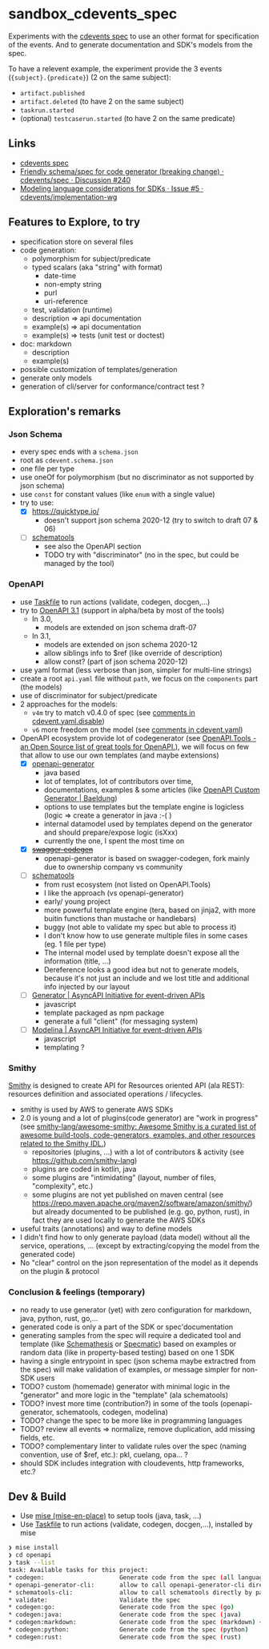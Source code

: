 # sandbox_cdevents_spec

Experiments with the [cdevents spec](https://github.com/cdevents/spec) to use an other format for specification of the events.
And to generate documentation and SDK's models from the spec.

To have a relevent example, the experiment provide the 3 events (`{subject}.{predicate}`) (2 on the same subject):

- `artifact.published`
- `artifact.deleted` (to have 2 on the same subject)
- `taskrun.started`
- (optional) `testcaserun.started` (to have 2 on the same predicate)

## Links

- [cdevents spec](https://github.com/cdevents/spec)
- [Friendly schema/spec for code generator (breaking change) · cdevents/spec · Discussion #240](https://github.com/cdevents/spec/discussions/240)
- [Modeling language considerations for SDKs · Issue #5 · cdevents/implementation-wg](https://github.com/cdevents/implementation-wg/issues/5)

## Features to Explore, to try

- specification store on several files
- code generation:
  - polymorphism for subject/predicate
  - typed scalars (aka "string" with format)
    - date-time
    - non-empty string
    - purl
    - uri-reference
  - test, validation (runtime)
  - description => api documentation
  - example(s) => api documentation
  - example(s) => tests (unit test or doctest)
- doc: markdown
  - description
  - example(s)
- possible customization of templates/generation
- generate only models
- generation of cli/server for conformance/contract test ?

## Exploration's remarks

### Json Schema

- every spec ends with a `schema.json`
- root as `cdevent.schema.json`
- one file per type
- use oneOf for polymorphism (but no discriminator as not supported by json schema)
- use `const` for constant values (like `enum` with a single value)
- try to use:
  - [x] <https://quicktype.io/>
    - doesn't support json schema 2020-12 (try to switch to draft 07 & 06)
  - [ ] [schematools](https://github.com/kstasik/schema-tools)
    - see also the OpenAPI section
    - TODO try with "discriminator" (no in the spec, but could be managed by the tool)

### OpenAPI

- use [Taskfile](https://taskfile.dev/) to run actions (validate, codegen, docgen,...)
- try to [OpenAPI 3.1](https://spec.openapis.org/oas/v3.1.0.html#schema-object) (support in alpha/beta by most of the tools)
  - In 3.0,
    - models are extended on json schema draft-07
  - In 3.1,
    - models are extended on json schema 2020-12
    - allow siblings info to $ref (like override of description)
    - allow const? (part of json schema 2020-12)
- use yaml format (less verbose than json, simpler for multi-line strings)
- create a root `api.yaml` file without `path`, we focus on the `components` part (the models)
- use of discriminator for subject/predicate
- 2 approaches for the models:
  - `v4m` try to match v0.4.0 of spec (see [comments in cdevent.yaml.disable](openapi/spec/v4m/cdevent.yaml.disable))
  - `v6` more freedom on the model (see [comments in cdevent.yaml](openapi/spec/v6/cdevent.yaml))
- OpenAPI ecosystem provide lot of codegenerator (see [OpenAPI.Tools - an Open Source list of great tools for OpenAPI.](https://openapi.tools/#sdk)), we will focus on few that allow to use our own templates (and maybe extensions)
  - [x] [openapi-generator](https://openapi-generator.tech/)
    - java based
    - lot of templates, lot of contributors over time,
    - documentations, examples & some articles (like [OpenAPI Custom Generator | Baeldung](https://www.baeldung.com/java-openapi-custom-generator))
    - options to use templates but the template engine is logicless (logic => create a generator in java :-( )
    - internal datamodel used by templates depend on the generator and should prepare/expose logic (isXxx)
    - currently the one, I spent the most time on
  - [x] ~~[swagger-codegen](https://github.com/swagger-api/swagger-codegen)~~
    - openapi-generator is based on swagger-codegen, fork mainly due to ownership company vs community
  - [ ] [schematools](https://github.com/kstasik/schema-tools)
    - from rust ecosystem (not listed on OpenAPI.Tools)
    - I like the approach (vs openapi-generator)
    - early/ young project
    - more powerful template engine (tera, based on jinja2, with more buitin functions than mustache or handlebars)
    - buggy (not able to validate my spec but able to process it)
    - I don't know how to use generate multiple files in some cases (eg. 1 file per type)
    - The internal model used by template doesn't expose all the information (title, ...)
    - Dereference looks a good idea but not to generate models, because it's not just an include and we lost title and additional info injected by our layout
  - [ ] [Generator | AsyncAPI Initiative for event-driven APIs](https://www.asyncapi.com/tools/generator)
    - javascript
    - template packaged as npm package
    - generate a full "client" (for messaging system)
  - [ ] [Modelina | AsyncAPI Initiative for event-driven APIs](https://www.asyncapi.com/tools/modelina)
    - javascript
    - templating ?
### Smithy

[Smithy](https://smithy.io/2.0/index.html) is designed to create API for Resources oriented API (ala REST): resources definition and associated operations / lifecycles.

- smithy is used by AWS to generate AWS SDKs
- 2.0 is young and a lot of plugins(code generator) are "work in progress" (see [smithy-lang/awesome-smithy: Awesome Smithy is a curated list of awesome build-tools, code-generators, examples, and other resources related to the Smithy IDL.](https://github.com/smithy-lang/awesome-smithy#client-code-generators))
  - repositories (plugins, ...) with a lot of contributors & activity (see <https://github.com/smithy-lang>)
  - plugins are coded in kotlin, java
  - some plugins are "intimidating" (layout, number of files, "complexity", etc.)
  - some plugins are not yet published on maven central (see <https://repo.maven.apache.org/maven2/software/amazon/smithy/>) but already documented to be published (e.g. go, python, rust), in fact they are used locally to generate the AWS SDKs
- useful traits (annotations) and way to define models
- I didn't find how to only generate payload (data model) without all the service, operations, ... (except by extracting/copying the model from the generated code)
- No "clear" control on the json representation of the model as it depends on the plugin & protocol

### Conclusion & feelings (temporary)

- no ready to use generator (yet) with zero configuration for markdown, java, python, rust, go,...
- generated code is only a part of the SDK or spec'documentation
- generating samples from the spec will require a dedicated tool and template (like [Schemathesis](https://schemathesis.readthedocs.io/en/stable/) or [Specmatic](https://specmatic.io/)) based on examples or random data (like in property-based testing) based on one 1 SDK
- having a single entrypoint in spec (json schema maybe extractred from the spec) will make validation of examples, or message simpler for non-SDK users
- TODO? custom (homemade) generator with minimal logic in the "generator" and more logic in the "template" (ala schematools)
- TODO? invest more time (contribution?) in some of the tools (openapi-generator, schematools, codegen, modelina)
- TODO? change the spec to be more like in programming languages
- TODO? review all events => normalize, remove duplication, add missing fields, etc.
- TODO? complementary linter to validate rules over the spec (naming convention, use of $ref, etc.): pkl, cuelang, opa... ?
- should SDK includes integration with cloudevents, http frameworks, etc.?

## Dev & Build

- Use [mise (mise-en-place)](https://mise.jdx.dev/) to setup tools (java, task, ...)
- Use [Taskfile](https://taskfile.dev/) to run actions (validate, codegen, docgen,...), installed by mise

```sh
❯ mise install
❯ cd openapi
❯ task --list
task: Available tasks for this project:
* codegen:                     Generate code from the spec (all languages)
* openapi-generator-cli:       allow to call openapi-generator-cli directly by passing arguments after `--` (eg. `task openapi-generator-cli -- help`)
* schematools-cli:             allow to call schematools directly by passing arguments after `--` (eg. `task schematools-cli -- --help`)
* validate:                    Validate the spec
* codegen:go:                  Generate code from the spec (go)
* codegen:java:                Generate code from the spec (java)
* codegen:markdown:            Generate code from the spec (markdown) <-- documentation
* codegen:python:              Generate code from the spec (python)
* codegen:rust:                Generate code from the spec (rust)
```

